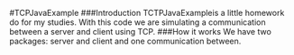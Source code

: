 #TCPJavaExample
###Introduction
TCTPJavaExampleis a little homework do for my studies. With this code we are simulating a communication between a server and client using TCP.
###How it works
We have two packages: server and client and one communication between.
